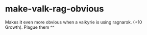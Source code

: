 # make-valk-rag-obvious

Makes it even more obvious when a valkyrie is using ragnarok. (+10 Growth). Plague them ^^